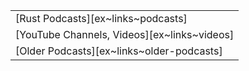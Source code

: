 ||
|---|
| [Rust Podcasts][ex~links~podcasts] |
| [YouTube Channels, Videos][ex~links~videos] |
| [Older Podcasts][ex~links~older-podcasts] |

